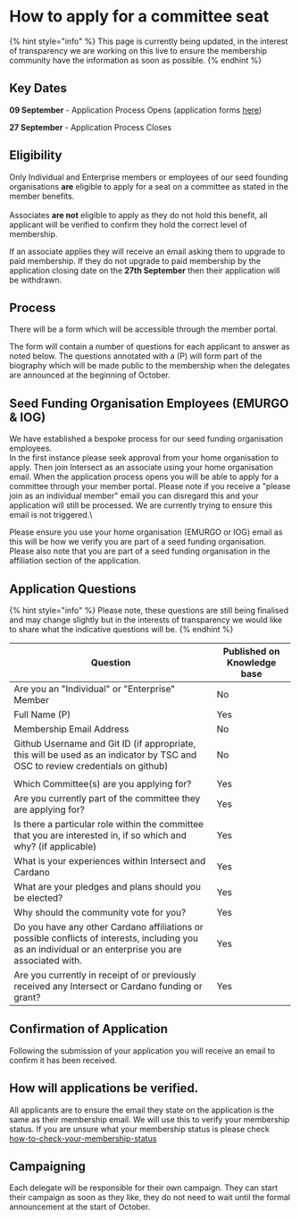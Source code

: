 # How to apply for a committee seat

{% hint style="info" %}
This page is currently being updated, in the interest of transparency we are working on this live to ensure the membership community have the information as soon as possible. &#x20;
{% endhint %}

## Key Dates

**09 September** - Application Process Opens (application forms [here](../overview/key-guides/how-to-apply-for-a-seat-in-the-intersect-elections.md#application-forms))

**27 September** - Application Process Closes



## Eligibility

Only Individual and Enterprise members or employees of our seed founding organisations **are** eligible to apply for a seat on a committee as stated in the member benefits.  \
\
Associates **are not** eligible to apply as they do not hold this benefit, all applicant will be verified to confirm they hold the correct level of membership. &#x20;

If an associate applies they will receive an email asking them to upgrade to paid membership.  If they do not upgrade to paid membership by the application closing date on the **27th September** then their application will be withdrawn.  &#x20;

## Process

There will be a form which will be accessible through the member portal.

The form will contain a number of questions for each applicant to answer as noted below.  The questions annotated with a (P) will form part of the biography which will be made public to the membership when the delegates are announced at the beginning of October.



## Seed Funding Organisation Employees (EMURGO & IOG)

We have established a bespoke process for our seed funding organisation employees.\
In the first instance please seek approval from your home organisation to apply.  Then join Intersect as an associate using your home organisation email.  When the application process opens you will be able to apply for a committee through your member portal.  Please note if you receive a "please join as an individual member" email you can disregard this and your application will still be processed.  We are currently trying to ensure this email is not triggered.\


Please ensure you use your home organisation (EMURGO or IOG) email as this will be how we verify you are part of a seed funding organisation.  Please also note that you are part of a seed funding organisation in the affiliation section of the application.



## Application Questions



{% hint style="info" %}
Please note, these questions are still being finalised and may change slightly but in the interests of transparency we would like to share what the indicative questions will be.
{% endhint %}

| Question                                                                                                                                                | Published on Knowledge base |
| ------------------------------------------------------------------------------------------------------------------------------------------------------- | --------------------------- |
| Are you an "Individual" or "Enterprise" Member                                                                                                          | No                          |
| Full Name (P)                                                                                                                                           | Yes                         |
| Membership Email Address                                                                                                                                | No                          |
| Github Username and Git ID (if appropriate, this will be used as an indicator by TSC and OSC to review credentials on github)                           | No                          |
|                                                                                                                                                         |                             |
| Which Committee(s) are you applying for?                                                                                                                | Yes                         |
| Are you currently part of the committee they are applying for?                                                                                          | Yes                         |
| Is there a particular role within the committee that you are interested in, if so which and why? (if applicable)                                        | Yes                         |
| What is your experiences within Intersect and Cardano                                                                                                   | Yes                         |
| What are your pledges and plans should you be elected?                                                                                                  | Yes                         |
| Why should the community vote for you?                                                                                                                  | Yes                         |
| Do you have any other Cardano affiliations or possible conflicts of interests, including you as an individual or an enterprise you are associated with. | Yes                         |
| Are you currently in receipt of or previously received any Intersect or Cardano funding or grant?                                                       | Yes                         |

## Confirmation of Application

Following the submission of your application you will receive an email to confirm it has been received.

## How will applications be verified.

All applicants are to ensure the email they state on the application is the same as their membership email. We will use this to verify your membership status.  If you are unsure what your membership status is please check [how-to-check-your-membership-status](../overview/key-guides/how-to-check-your-membership-status/ "mention")

## Campaigning

Each delegate will be responsible for their own campaign.  They can start their campaign as soon as they like, they do not need to wait until the formal announcement at the start of October.

